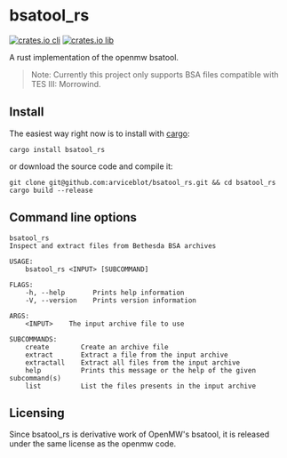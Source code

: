 # bsatool_rs

[![crates.io cli](https://img.shields.io/crates/v/bsatool_rs.svg)](https://crates.io/crates/bsatool_rs)
[![crates.io lib](https://img.shields.io/crates/v/bsatoollib.svg)](https://crates.io/crates/bsatoollib)

A rust implementation of the openmw bsatool.

> Note: Currently this project only supports BSA files compatible with TES III: Morrowind.

## Install

The easiest way right now is to install with [cargo](https://doc.rust-lang.org/cargo/getting-started/installation.html):

```
cargo install bsatool_rs
```

or download the source code and compile it:

```
git clone git@github.com:arviceblot/bsatool_rs.git && cd bsatool_rs
cargo build --release
```

## Command line options

    bsatool_rs
    Inspect and extract files from Bethesda BSA archives

    USAGE:
        bsatool_rs <INPUT> [SUBCOMMAND]

    FLAGS:
        -h, --help       Prints help information
        -V, --version    Prints version information

    ARGS:
        <INPUT>    The input archive file to use

    SUBCOMMANDS:
        create        Create an archive file
        extract       Extract a file from the input archive
        extractall    Extract all files from the input archive
        help          Prints this message or the help of the given subcommand(s)
        list          List the files presents in the input archive

## Licensing

Since bsatool_rs is derivative work of OpenMW's bsatool, it is released under the same license as the openmw code.
